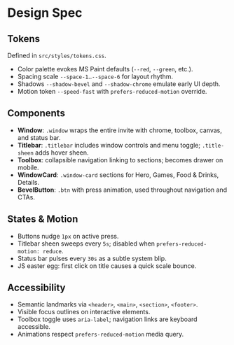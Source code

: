 # Design Spec

## Tokens
Defined in `src/styles/tokens.css`.
- Color palette evokes MS Paint defaults (`--red`, `--green`, etc.).
- Spacing scale `--space-1`..`--space-6` for layout rhythm.
- Shadows `--shadow-bevel` and `--shadow-chrome` emulate early UI depth.
- Motion token `--speed-fast` with `prefers-reduced-motion` override.

## Components
- **Window**: `.window` wraps the entire invite with chrome, toolbox, canvas, and status bar.
- **Titlebar**: `.titlebar` includes window controls and menu toggle; `.title-sheen` adds hover sheen.
- **Toolbox**: collapsible navigation linking to sections; becomes drawer on mobile.
- **WindowCard**: `.window-card` sections for Hero, Games, Food & Drinks, Details.
- **BevelButton**: `.btn` with press animation, used throughout navigation and CTAs.

## States & Motion
- Buttons nudge `1px` on active press.
- Titlebar sheen sweeps every `5s`; disabled when `prefers-reduced-motion: reduce`.
- Status bar pulses every `30s` as a subtle system blip.
- JS easter egg: first click on title causes a quick scale bounce.

## Accessibility
- Semantic landmarks via `<header>`, `<main>`, `<section>`, `<footer>`.
- Visible focus outlines on interactive elements.
- Toolbox toggle uses `aria-label`; navigation links are keyboard accessible.
- Animations respect `prefers-reduced-motion` media query.
